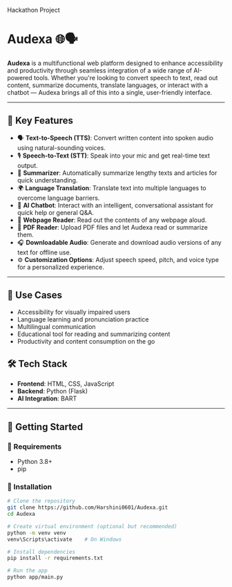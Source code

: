 
Hackathon Project

# Audexa 🌐🗣️

**Audexa** is a multifunctional web platform designed to enhance accessibility and productivity through seamless integration of a wide range of AI-powered tools. Whether you're looking to convert speech to text, read out content, summarize documents, translate languages, or interact with a chatbot — Audexa brings all of this into a single, user-friendly interface.

---

## 🔧 Key Features

- 🗣️ **Text-to-Speech (TTS)**: Convert written content into spoken audio using natural-sounding voices.
- 🎙️ **Speech-to-Text (STT)**: Speak into your mic and get real-time text output.
- 🧠 **Summarizer**: Automatically summarize lengthy texts and articles for quick understanding.
- 🌍 **Language Translation**: Translate text into multiple languages to overcome language barriers.
- 🤖 **AI Chatbot**: Interact with an intelligent, conversational assistant for quick help or general Q&A.
- 📖 **Webpage Reader**: Read out the contents of any webpage aloud.
- 📄 **PDF Reader**: Upload PDF files and let Audexa read or summarize them.
- 🎧 **Downloadable Audio**: Generate and download audio versions of any text for offline use.
- ⚙️ **Customization Options**: Adjust speech speed, pitch, and voice type for a personalized experience.

---

## 🚀 Use Cases

- Accessibility for visually impaired users
- Language learning and pronunciation practice
- Multilingual communication
- Educational tool for reading and summarizing content
- Productivity and content consumption on the go
## 🛠️ Tech Stack

- **Frontend**: HTML, CSS, JavaScript  
- **Backend**: Python (Flask)  
- **AI Integration**: BART

---

## 🚀 Getting Started

### 🔧 Requirements

- Python 3.8+
- pip

### 🧪 Installation

```bash
# Clone the repository
git clone https://github.com/Harshini0601/Audexa.git
cd Audexa

# Create virtual environment (optional but recommended)
python -m venv venv
venv\Scripts\activate    # On Windows

# Install dependencies
pip install -r requirements.txt

# Run the app
python app/main.py
